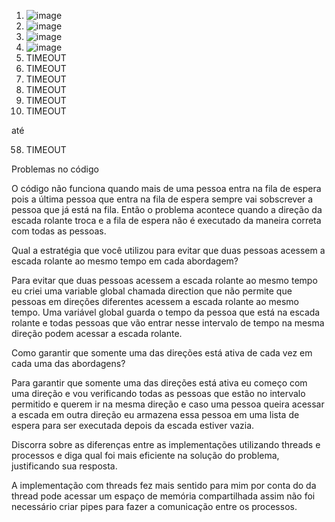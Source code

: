 1) ![image](https://github.com/gabrielyin/so-aws/assets/70323043/14b8116c-9157-4ebc-af81-5d343d5602bc)
2) ![image](https://github.com/gabrielyin/so-aws/assets/70323043/20c217fb-6c7c-485d-a274-cc417da3a5c5)
3) ![image](https://github.com/gabrielyin/so-aws/assets/70323043/afdae69c-0d56-4a90-b0ef-c341293ddbf5)
4) ![image](https://github.com/gabrielyin/so-aws/assets/70323043/3d66c499-1307-490d-9316-cfb32a5d0bb3)
5) TIMEOUT
6) TIMEOUT
7) TIMEOUT
8) TIMEOUT
9) TIMEOUT
10) TIMEOUT

até

58) TIMEOUT

Problemas no código

O código não funciona quando mais de uma pessoa entra na fila de espera pois a última pessoa que entra na fila de espera sempre vai sobscrever a pessoa que já está na fila. Então o problema acontece quando a direção da escada rolante troca e a fila de espera não é executado da maneira correta com todas as pessoas.

Qual a estratégia que você utilizou para evitar que duas pessoas acessem a escada rolante ao mesmo tempo em cada abordagem?

Para evitar que duas pessoas acessem a escada rolante ao mesmo tempo eu criei uma variable global chamada direction que não permite que pessoas em direções diferentes acessem a escada rolante ao mesmo tempo. Uma variável global guarda o tempo da pessoa que está na escada rolante e todas pessoas que vão entrar nesse intervalo de tempo na mesma direção podem acessar a escada rolante.

Como garantir que somente uma das direções está ativa de cada vez em cada uma das abordagens?

Para garantir que somente uma das direções está ativa eu começo com uma direção e vou verificando todas as pessoas que estão no intervalo permitido e querem ir na mesma direção e caso uma pessoa queira acessar a escada em outra direção eu armazena essa pessoa em uma lista de espera para ser executada depois da escada estiver vazia.

Discorra sobre as diferenças entre as implementações utilizando threads e processos e diga qual foi mais eficiente na solução do problema, justificando sua resposta.

A implementação com threads fez mais sentido para mim por conta do da thread pode acessar um espaço de memória compartilhada assim não foi necessário criar pipes para fazer a comunicação entre os processos.
